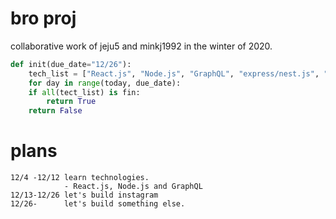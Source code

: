 # bro proj
collaborative work of jeju5 and minkj1992 in the winter of 2020.

```python
def init(due_date="12/26"):
    tech_list = ["React.js", "Node.js", "GraphQL", "express/nest.js", "mongoDB"]
    for day in range(today, due_date):
	if all(tect_list) is fin:
	    return True
    return False
```
# plans
```
12/4 -12/12 learn technologies.
            - React.js, Node.js and GraphQL
12/13-12/26 let's build instagram
12/26-      let's build something else.
```
